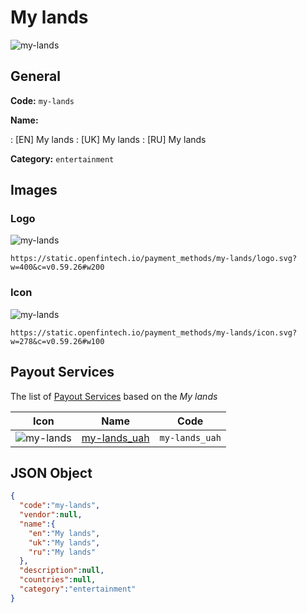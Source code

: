 
# My lands 
![my-lands](https://static.openfintech.io/payment_methods/my-lands/logo.svg?w=400&c=v0.59.26#w200)  

## General 
**Code:** `my-lands` 
 
**Name:** 
 
:	[EN] My lands 
:	[UK] My lands 
:	[RU] My lands 
 
**Category:** `entertainment` 
 

## Images 

### Logo 
![my-lands](https://static.openfintech.io/payment_methods/my-lands/logo.svg?w=400&c=v0.59.26#w200)  

```
https://static.openfintech.io/payment_methods/my-lands/logo.svg?w=400&c=v0.59.26#w200
```  

### Icon 
![my-lands](https://static.openfintech.io/payment_methods/my-lands/icon.svg?w=278&c=v0.59.26#w100)  

```
https://static.openfintech.io/payment_methods/my-lands/icon.svg?w=278&c=v0.59.26#w100
```  

## Payout Services 
 
The list of [Payout Services](/payout-services/) based on the _My lands_ 

|Icon|Name|Code| 
|:---:|:---:|:---:| 
|![my-lands](https://static.openfintech.io/payout_methods/my-lands/icon.svg?w=278&c=v0.59.26#w40) |[my-lands_uah](/payout-services/my-lands_uah/)|`my-lands_uah`| 
 

## JSON Object 

```json
{
  "code":"my-lands",
  "vendor":null,
  "name":{
    "en":"My lands",
    "uk":"My lands",
    "ru":"My lands"
  },
  "description":null,
  "countries":null,
  "category":"entertainment"
}
```  
